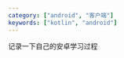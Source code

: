 ```yaml
---
category: ["android", "客户端"]
keywords: ["kotlin", "android"]
---
```


记录一下自己的安卓学习过程

<!-- more -->

